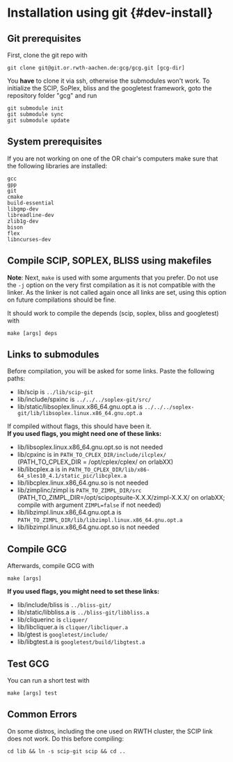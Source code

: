 # Installation using git {#dev-install}

## Git prerequisites
First, clone the git repo with

    git clone git@git.or.rwth-aachen.de:gcg/gcg.git [gcg-dir]

You **have** to clone it via ssh, otherwise the submodules won't work.
To initialize the SCIP, SoPlex, bliss and the googletest framework, goto the repository folder "gcg" and run

    git submodule init
    git submodule sync
    git submodule update

## System prerequisites
If you are not working on one of the OR chair's computers make sure that the following libraries are installed:

```
gcc
gpp
git
cmake
build-essential
libgmp-dev
libreadline-dev
zlib1g-dev
bison
flex
libncurses-dev
```

## Compile SCIP, SOPLEX, BLISS using makefiles
**Note**: Next, ```make``` is used with some arguments that you prefer. Do not use the ```-j``` option on the very first compilation as it is not compatible with the linker. As the linker is not called again once all links are set, using this option on future compilations should be fine.

It should work to compile the depends (scip, soplex, bliss and googletest) with

    make [args] deps

## Links to submodules
Before compilation, you will be asked for some links. Paste the following paths:
 * lib/scip is `../lib/scip-git`
 * lib/include/spxinc is `../../../soplex-git/src/`
 * lib/static/libsoplex.linux.x86_64.gnu.opt.a is `../../../soplex-git/lib/libsoplex.linux.x86_64.gnu.opt.a`

If compiled without flags, this should have been it.<br>
**If you used flags, you might need one of these links:**
 * lib/libsoplex.linux.x86_64.gnu.opt.so is not needed
 * lib/cpxinc is in `PATH_TO_CPLEX_DIR/include/ilcplex/` (PATH_TO_CPLEX_DIR = /opt/cplex/cplex/ on orlabXX)
 * lib/libcplex.a is in `PATH_TO_CPLEX_DIR/lib/x86-64_sles10_4.1/static_pic/libcplex.a`
 * lib/libcplex.linux.x86_64.gnu.so is not needed
 * lib/zimplinc/zimpl is `PATH_TO_ZIMPL_DIR/src` (PATH_TO_ZIMPL_DIR=/opt/scipoptsuite-X.X.X/zimpl-X.X.X/ on orlabXX; compile with argument `ZIMPL=false` if not needed)
 * lib/libzimpl.linux.x86_64.gnu.opt.a is `PATH_TO_ZIMPL_DIR/lib/libzimpl.linux.x86_64.gnu.opt.a`
 * lib/libzimpl.linux.x86_64.gnu.opt.so is not needed

## Compile GCG
Afterwards, compile GCG with

    make [args]

**If you used flags, you might need to set these links:**
 * lib/include/bliss is `../bliss-git/`
 * lib/static/libbliss.a is `../bliss-git/libbliss.a`
 * lib/cliquerinc is `cliquer/`
 * lib/libcliquer.a is `cliquer/libcliquer.a`
 * lib/gtest is `googletest/include/`
 * lib/libgtest.a is `googletest/build/libgtest.a`

## Test GCG
You can run a short test with

    make [args] test


## Common Errors
On some distros, including the one used on RWTH cluster, the SCIP link does not work. Do this before compiling:

    cd lib && ln -s scip-git scip && cd ..
